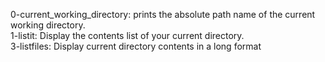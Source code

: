 0-current_working_directory: prints the absolute path name of the current working directory.  
1-listit: Display the contents list of your current directory.  
3-listfiles: Display current directory contents in a long format
